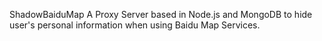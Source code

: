 ShadowBaiduMap
A Proxy Server based in Node.js and MongoDB to hide user's personal information when using Baidu Map Services.



